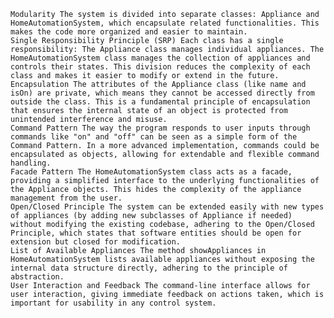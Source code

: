 
    Modularity The system is divided into separate classes: Appliance and HomeAutomationSystem, which encapsulate related functionalities. This makes the code more organized and easier to maintain.
    Single Responsibility Principle (SRP) Each class has a single responsibility: The Appliance class manages individual appliances. The HomeAutomationSystem class manages the collection of appliances and controls their states. This division reduces the complexity of each class and makes it easier to modify or extend in the future.
    Encapsulation The attributes of the Appliance class (like name and isOn) are private, which means they cannot be accessed directly from outside the class. This is a fundamental principle of encapsulation that ensures the internal state of an object is protected from unintended interference and misuse.
    Command Pattern The way the program responds to user inputs through commands like "on" and "off" can be seen as a simple form of the Command Pattern. In a more advanced implementation, commands could be encapsulated as objects, allowing for extendable and flexible command handling.
    Facade Pattern The HomeAutomationSystem class acts as a facade, providing a simplified interface to the underlying functionalities of the Appliance objects. This hides the complexity of the appliance management from the user.
    Open/Closed Principle The system can be extended easily with new types of appliances (by adding new subclasses of Appliance if needed) without modifying the existing codebase, adhering to the Open/Closed Principle, which states that software entities should be open for extension but closed for modification.
    List of Available Appliances The method showAppliances in HomeAutomationSystem lists available appliances without exposing the internal data structure directly, adhering to the principle of abstraction.
    User Interaction and Feedback The command-line interface allows for user interaction, giving immediate feedback on actions taken, which is important for usability in any control system.

